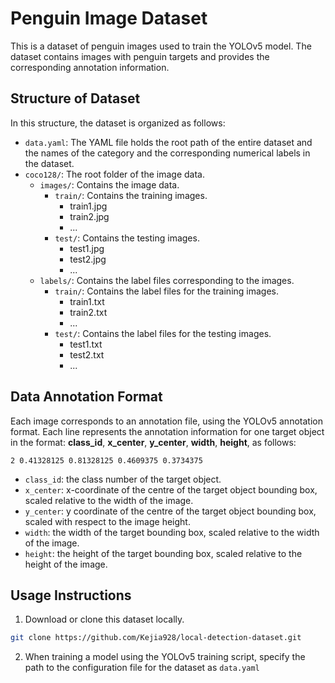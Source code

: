 # Penguin Image Dataset

This is a dataset of penguin images used to train the YOLOv5 model. The dataset contains images with penguin targets and provides the corresponding annotation information.

## Structure of Dataset

In this structure, the dataset is organized as follows:

- `data.yaml`: The YAML file holds the root path of the entire dataset and the names of the category and the corresponding numerical labels in the dataset.
- `coco128/`: The root folder of the image data.
    - `images/`: Contains the image data.
        - `train/`: Contains the training images.
            - train1.jpg
            - train2.jpg
            - ...
        - `test/`: Contains the testing images.
            - test1.jpg
            - test2.jpg
            - ...
    - `labels/`: Contains the label files corresponding to the images.
        - `train/`: Contains the label files for the training images.
            - train1.txt
            - train2.txt
            - ...
        - `test/`: Contains the label files for the testing images.
            - test1.txt
            - test2.txt
            - ...

## Data Annotation Format
Each image corresponds to an annotation file, using the YOLOv5 annotation format. Each line represents the annotation information for one target object in the format: **class_id**, **x_center**, **y_center**, **width**, **height**, as follows:
```
2 0.41328125 0.81328125 0.4609375 0.3734375
```

- `class_id`: the class number of the target object.
- `x_center`: x-coordinate of the centre of the target object bounding box, scaled relative to the width of the image.
- `y_center`: y coordinate of the centre of the target object bounding box, scaled with respect to the image height.
- `width`: the width of the target bounding box, scaled relative to the width of the image.
- `height`: the height of the target bounding box, scaled relative to the height of the image.

## Usage Instructions

1. Download or clone this dataset locally.
```bash
git clone https://github.com/Kejia928/local-detection-dataset.git
```

2. When training a model using the YOLOv5 training script, specify the path to the configuration file for the dataset as `data.yaml`